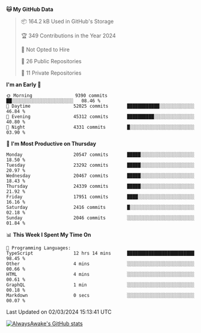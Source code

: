 <!--START_SECTION:waka-->
**🐱 My GitHub Data** 

> 📦 164.2 kB Used in GitHub's Storage 
 > 
> 🏆 349 Contributions in the Year 2024
 > 
> 🚫 Not Opted to Hire
 > 
> 📜 26 Public Repositories 
 > 
> 🔑 11 Private Repositories 
 > 
**I'm an Early 🐤** 

```text
🌞 Morning                9390 commits        ██░░░░░░░░░░░░░░░░░░░░░░░   08.46 % 
🌆 Daytime                52025 commits       ████████████░░░░░░░░░░░░░   46.84 % 
🌃 Evening                45312 commits       ██████████░░░░░░░░░░░░░░░   40.80 % 
🌙 Night                  4331 commits        █░░░░░░░░░░░░░░░░░░░░░░░░   03.90 % 
```
📅 **I'm Most Productive on Thursday** 

```text
Monday                   20547 commits       █████░░░░░░░░░░░░░░░░░░░░   18.50 % 
Tuesday                  23292 commits       █████░░░░░░░░░░░░░░░░░░░░   20.97 % 
Wednesday                20467 commits       █████░░░░░░░░░░░░░░░░░░░░   18.43 % 
Thursday                 24339 commits       █████░░░░░░░░░░░░░░░░░░░░   21.92 % 
Friday                   17951 commits       ████░░░░░░░░░░░░░░░░░░░░░   16.16 % 
Saturday                 2416 commits        █░░░░░░░░░░░░░░░░░░░░░░░░   02.18 % 
Sunday                   2046 commits        ░░░░░░░░░░░░░░░░░░░░░░░░░   01.84 % 
```


📊 **This Week I Spent My Time On** 

```text
💬 Programming Languages: 
TypeScript               12 hrs 14 mins      █████████████████████████   98.45 % 
Other                    4 mins              ░░░░░░░░░░░░░░░░░░░░░░░░░   00.66 % 
HTML                     4 mins              ░░░░░░░░░░░░░░░░░░░░░░░░░   00.61 % 
GraphQL                  1 min               ░░░░░░░░░░░░░░░░░░░░░░░░░   00.18 % 
Markdown                 0 secs              ░░░░░░░░░░░░░░░░░░░░░░░░░   00.07 % 
```


 Last Updated on 02/03/2024 15:13:41 UTC
<!--END_SECTION:waka-->

[![AlwaysAwake's GitHub stats](https://github-readme-stats.vercel.app/api?username=AlwaysAwake&show_icons=true&theme=github_dark&count_private=true)](https://github.com/AlwaysAwake/AlwaysAwake)
